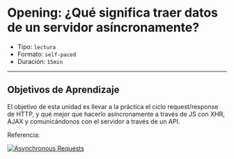 # Opening: ¿Qué significa traer datos de un servidor asíncronamente?

- Tipo: `lectura`
- Formato: `self-paced`
- Duración: `15min`

***

## Objetivos de Aprendizaje

El objetivo de esta unidad es llevar a la práctica el ciclo request/response de 
HTTP, y qué mejor que hacerlo asíncronamente a través de JS con XHR, AJAX y 
comunicándonos con el servidor a través de un API.

Referencia:

[![Asynchronous Requests](https://img.youtube.com/vi/P5JlebbqzTQ/0.jpg)](https://youtu.be/P5JlebbqzTQ)